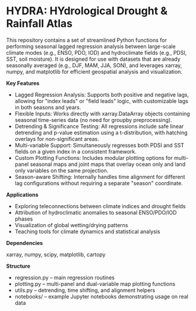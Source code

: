 # HYDRA: HYdrological Drought & Rainfall Atlas

This repository contains a set of streamlined Python functions for performing seasonal lagged regression analysis between large-scale climate modes (e.g., ENSO, PDO, IOD) and hydroclimate fields (e.g., PDSI, SST, soil moisture). It is designed for use with datasets that are already seasonally averaged (e.g., DJF, MAM, JJA, SON), and leverages xarray, numpy, and matplotlib for efficient geospatial analysis and visualization.

**Key Features** 

* Lagged Regression Analysis: Supports both positive and negative lags, allowing for "index leads" or "field leads" logic, with customizable lags in both seasons and years.
* Flexible Inputs: Works directly with xarray.DataArray objects containing seasonal time-series data (no need for groupby preprocessing).
* Detrending & Significance Testing: All regressions include safe linear detrending and p-value estimation using a t-distribution, with hatching overlays for non-significant areas.
* Multi-variable Support: Simultaneously regresses both PDSI and SST fields on a given index in a consistent framework.
* Custom Plotting Functions: Includes modular plotting options for multi-panel seasonal maps and joint maps that overlay ocean only and land only variables on the same projection.
* Season-aware Shifting: Internally handles time alignment for different lag configurations without requiring a separate "season" coordinate.

**Applications**

* Exploring teleconnections between climate indices and drought fields
* Attribution of hydroclimatic anomalies to seasonal ENSO/PDO/IOD phases
* Visualization of global wetting/drying patterns
* Teaching tools for climate dynamics and statistical analysis

**Dependencies**

xarray, numpy, scipy, matplotlib, cartopy

**Structure**

* regression.py – main regression routines
* plotting.py – multi-panel and dual-variable map plotting functions
* utils.py – detrending, time shifting, and alignment helpers
* notebooks/ – example Jupyter notebooks demonstrating usage on real data
